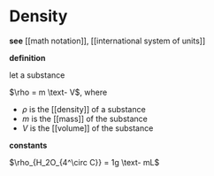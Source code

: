 # Density

**see** [[math notation]], [[international system of units]]

**definition**

let a substance

$\rho = m \text- V$, where

- $\rho$ is the [[density]] of a substance
- $m$ is the [[mass]] of the substance
- $V$ is the [[volume]] of the substance

**constants**

$\rho_{H_2O_{4^\circ C}} = 1g \text- mL$
